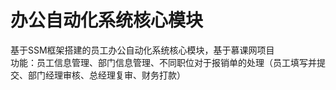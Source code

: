办公自动化系统核心模块
============================
基于SSM框架搭建的员工办公自动化系统核心模块，基于慕课网项目<br>
功能：员工信息管理、部门信息管理、不同职位对于报销单的处理（员工填写并提交、部门经理审核、总经理复审、财务打款）

